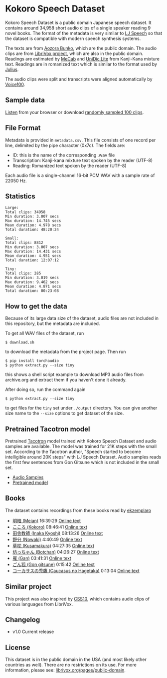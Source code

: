 # Kokoro Speech Dataset

Kokoro Speech Dataset is a public domain Japanese speech dataset.
It contains around 34,958 short audio clips of a single speaker reading 9 novel books.
The format of the metadata is very similar to
[LJ Speech](https://keithito.com/LJ-Speech-Dataset/) so that the dataset is compatible
with modern speech synthesis systems.

The texts are from 
[Aozora Bunko](https://www.aozora.gr.jp/),
which are the public domain. The audio clips
are from
[LibriVox project](https://librivox.org/),
which are also in the public domain.
Readings are estimated by 
[MeCab](https://taku910.github.io/mecab/)
and
[UniDic Lite](https://pypi.org/project/unidic-lite/)
from Kanji-Kana mixture text.
Readings are in romanized text
which is similar to the format used by
[Julius](https://github.com/julius-speech/julius).

The audio clips were split and transcripts were aligned automatically by
[Voice100](https://github.com/kaiidams/voice100).

## Sample data

[Listen](https://kaiidams.github.io/Kokoro-Speech-Dataset/samples.html)
from your browser or download
[randomly sampled 100 clips](https://github.com/kaiidams/Kokoro-Speech-Dataset/releases/download/1.0/kokoro-sample-v1_0.zip).

## File Format

Metadata is provided in `metadata.csv`. This file consists of one record per line,
delimited by the pipe character (0x7c). The fields are:

- ID: this is the name of the corresponding .wav file
- Transcription: Kanji-kana mixture text spoken by the reader (UTF-8)
- Reading: Romanized text spoken by the reader (UTF-8)

Each audio file is a single-channel 16-bit PCM WAV with a sample rate of 22050 Hz.

## Statistics

```
Large:
Total clips: 34958
Min duration: 3.007 secs
Max duration: 14.745 secs
Mean duration: 4.978 secs
Total duration: 48:20:24

Small:
Total clips: 8812
Min duration: 3.007 secs
Max duration: 14.431 secs
Mean duration: 4.951 secs
Total duration: 12:07:12

Tiny:
Total clips: 285
Min duration: 3.019 secs
Max duration: 9.462 secs
Mean duration: 4.871 secs
Total duration: 00:23:08
```

## How to get the data

Because of its large data size of the dataset, audio files are not
included in this repository, but the metadata are included.

To get all WAV files of the dataset, run 

```
$ download.sh
```

to download the metadata from the project page. Then run

```
$ pip install torchaudio
$ python extract.py --size tiny
```

this shows a shell script example to download MP3 audio files
from archive.org and extract them if you haven't done it already.

After doing so, run the command again

```
$ python extract.py --size tiny
```

to get files for the `tiny` set under `./output` directory. You can
give another size name to the `--size` options to get dataset of 
the size.

## Pretrained Tacotron model

Pretrained [Tacotron](https://github.com/keithito/tacotron)
model trained with Kokoro Speech Dataset
and audio samples are available.
The model was trained for 21K steps with the small set.
According to the Tacotron author,
"Speech started to become intelligible around 20K steps" with
LJ Speech Dataset.
Audio samples reads the first few sentences from Gon Gitsune
which is not included in the small set.

- [Audio Samples](https://kaiidams.github.io/Kokoro-Speech-Dataset/samples.html)
- [Pretrained model](https://github.com/kaiidams/Kokoro-Speech-Dataset/releases/download/1.0/tacotron-kokoro-20210324.zip)

## Books

The dataset contains recordings from these books read by
[ekzemplaro](https://librivox.org/reader/7044)

- [明暗 (Meian)](https://librivox.org/meian-by-soseki-natsume/) 16:39:29 
    [Online text](http://www.aozora.gr.jp/cards/000148/files/782_14969.html)
- [こころ (Kokoro)](https://librivox.org/kokoro-by-soseki-natsume/) 08:46:41
    [Online text](http://www.aozora.gr.jp/cards/000148/files/773_14560.html)
- [田舎教師 (Inaka Kyoshi)](https://librivox.org/inakakyoshi-by-katai-tayama/) 08:13:26
    [Online text](http://www.aozora.gr.jp/cards/000214/files/1668_26031.html)
- [野分 (Nowaki)](https://librivox.org/nowaki-by-soseki-natsume/) 4:40:49
    [Online text](http://www.aozora.gr.jp/cards/000148/files/791_14959.html)
- [草枕 (Kusamakura)](https://librivox.org/kusamakura-by-soseki-natsume/) 04:27:35
    [Online text](http://www.aozora.gr.jp/cards/000148/files/776_14941.html)
- [坊っちゃん (Botchan)](https://librivox.org/botchan-by-soseki-natsume-2/) 04:26:27
    [Online text](http://www.aozora.gr.jp/cards/000148/files/752_14964.html)
- [雁 (Gan)](https://librivox.org/gan-by-ogai-mori/) 03:41:31
    [Online text](http://www.aozora.gr.jp/cards/000129/files/45224_19919.html)
- [ごん狐 (Gon gitsune)](https://librivox.org/gongitsune-by-nankichi-niimi/) 0:15:42
    [Online text](http://www.aozora.gr.jp/cards/000121/files/628_14895.html)
- [コーカサスの禿鷹 (Caucasus no Hagetaka)](https://librivox.org/caucasus-no-hagetaka-by-yoshio-toyoshima/) 0:13:04
    [Online text](http://www.aozora.gr.jp/cards/000906/files/42633_22951.html)

## Similar project

This project was also inspired by [CSS10](https://github.com/Kyubyong/css10), which
contains audio clips of various languages from LibriVox.

## Changelog

- v1.0 Current release

## License

This dataset is in the public domain in the USA (and most likely other countries as well).
There are no restrictions on its use. For more information, please see: 
[librivox.org/pages/public-domain](https://librivox.org/pages/public-domain).